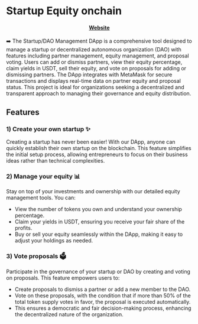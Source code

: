 # Startup Equity onchain

<h4 align="center">
  <a href="https://startup-equity-2g8bgsujo-pedro-peres-projects.vercel.app/">Website</a>
</h4>

➡️ The Startup/DAO Management DApp is a comprehensive tool designed to manage a startup or decentralized autonomous organization (DAO) with features including partner management, equity management, and proposal voting. Users can add or dismiss partners, view their equity percentage, claim yields in USDT, sell their equity, and vote on proposals for adding or dismissing partners. The DApp integrates with MetaMask for secure transactions and displays real-time data on partner equity and proposal status. This project is ideal for organizations seeking a decentralized and transparent approach to managing their governance and equity distribution.

## Features

### 1) Create your own startup ✨
Creating a startup has never been easier! With our DApp, anyone can quickly establish their own startup on the blockchain. This feature simplifies the initial setup process, allowing entrepreneurs to focus on their business ideas rather than technical complexities.

### 2) Manage your equity 📊
Stay on top of your investments and ownership with our detailed equity management tools. You can:

- View the number of tokens you own and understand your ownership percentage.
- Claim your yields in USDT, ensuring you receive your fair share of the profits.
- Buy or sell your equity seamlessly within the DApp, making it easy to adjust your holdings as needed.

### 3) Vote proposals 🗳️
Participate in the governance of your startup or DAO by creating and voting on proposals. This feature empowers users to:

- Create proposals to dismiss a partner or add a new member to the DAO.
- Vote on these proposals, with the condition that if more than 50% of the total token supply votes in favor, the proposal is executed automatically.
- This ensures a democratic and fair decision-making process, enhancing the decentralized nature of the organization.


